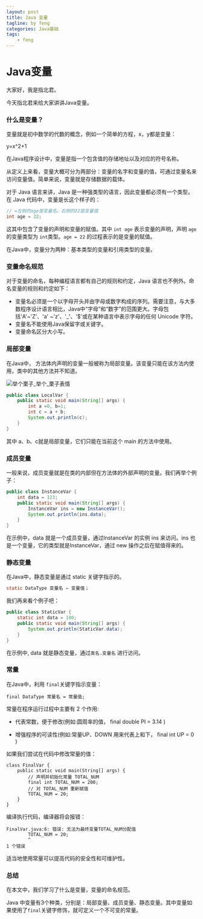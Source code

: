 ```yaml
---
layout: post
title: Java 变量
tagline: by feng
categories: Java基础
tags: 
    - feng
---
```


# Java变量

大家好，我是指北君。

今天指北君来给大家讲讲Java变量。

### 什么是变量？

变量就是初中数学的代数的概念，例如一个简单的方程，x，y都是变量：

y=x^2+1

在Java程序设计中，变量是指一个包含值的存储地址以及对应的符号名称。

从定义上来看，变量大概可分为两部分：变量的名字和变量的值，可通过变量名来访问变量值。简单来说，变量就是存储数据的载体。

对于 Java 语言来讲，Java 是一种强类型的语言，因此变量都必须有一个类型。在 Java 代码中，变量是长这个样子的：
<!--more-->
```java
// =左侧的age是变量名，右侧的22是变量值
int age = 22;
```
这其中包含了变量的声明和变量的赋值。其中 `int age` 表示变量的声明，声明 `age` 的变量类型为 `int`类型。`age = 22` 的过程表示的是变量的赋值。

在Java中，变量分为两种：基本类型的变量和引用类型的变量。

### 变量命名规范

对于变量的命名，每种编程语言都有自己的规则和约定，Java 语言也不例外。命名变量的规则和约定如下：

- 变量名必须是一个以字母开头并由字母或数字构成的序列。需要注意，与大多数程序设计语言相比，Java中“字母”和“数字”的范围更大。字母包括'A'~'Z'、'a' ~'z'、'_'、'$'或在某种语言中表示字母的任何 Unicode 字符。
- 变量名不能使用Java保留字或关键字。
- 变量命名区分大小写。

### 局部变量

在Java中， 方法体内声明的变量一般被称为局部变量。该变量只能在该方法内使用，类中的其他方法并不知道。

![举个栗子_举个_栗子表情](http://www.javanorth.cn/assets/images/2021/feng/lizi.jpg)

```java
public class LocalVar {
	public static void main(String[] args) {
		int a =0, b=1;
		int c = a + b;
		System.out.println(c);
	}
}
```

其中 a、b、c就是局部变量，它们只能在当前这个 main 的方法中使用。

### 成员变量

一般来说，成员变量就是在类的内部但在方法体的外部声明的变量。我们再举个例子：

```java
public class InstanceVar {
    int data = 123;
    public static void main(String[] args) {
        InstanceVar ins = new InstanceVar();
        System.out.println(ins.data);
    }
}
```

在示例中，data 就是一个成员变量，通过InstanceVar 的实例 ins 来访问。ins 也是一个变量，它的类型就是InstanceVar，通过 new 操作之后在赋值得来的。



### 静态变量

在Java中，静态变量是通过 static 关键字指示的。

```java
static DataType 变量名 = 变量值；
```

我们再来看个例子吧：

```java
public class StaticVar {
    static int data = 100;
    public static void main(String[] args) {
        System.out.println(StaticVar.data); 
    }
}
```

在示例中, data 就是静态变量，通过`类名.变量名` 进行访问。



### 常量


在Java中，利用 `final`关键字指示变量：

```text
final DataType 常量名 = 常量值;
```

常量在程序运行过程中主要有 2 个作用:

- 代表常数，便于修改(例如:圆周率的值， final double PI = 3.14 ) 

- 增强程序的可读性(例如:常量UP、DOWN 用来代表上和下， final int UP = 0 )

如果我们尝试在代码中修改常量的值：

```text
class FinalVar {
    public static void main(String[] args) {
        // 声明并初始化常量 TOTAL_NUM
        final int TOTAL_NUM = 200;
        // 对 TOTAL_NUM 重新赋值
        TOTAL_NUM = 20;
    }
}
```

编译执行代码，编译器将会报错：

```text
FinalVar.java:6: 错误: 无法为最终变量TOTAL_NUM分配值
        TOTAL_NUM = 20;
        ^
1 个错误
```

适当地使用常量可以提高代码的安全性和可维护性。

### 总结

在本文中，我们学习了什么是变量，变量的命名规范。

Java 中变量有3个种类，分别是：局部变量、成员变量、静态变量。其中变量如果使用了`final`关键字修饰，就可定义一个不可变的常量。




